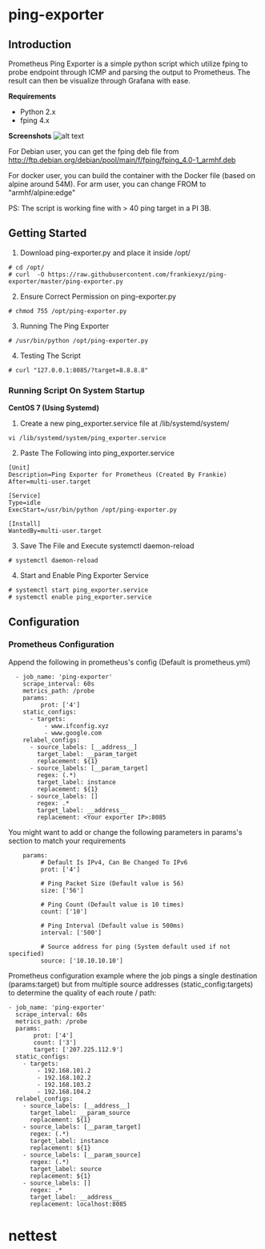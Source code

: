 # ping-exporter

## Introduction

Prometheus Ping Exporter is a simple python script which utilize fping to probe endpoint through ICMP and parsing the output to Prometheus. The result can then be visualize through Grafana with ease.

**Requirements**
- Python 2.x
- fping 4.x

**Screenshots**
![alt text](https://raw.githubusercontent.com/frankiexyz/ping-exporter/master/ping.png)

For Debian user, you can get the fping deb file from http://ftp.debian.org/debian/pool/main/f/fping/fping_4.0-1_armhf.deb

For docker user, you can build the container with the Docker file (based on alpine around 54M). For arm user, you can change FROM to "armhf/alpine:edge"

PS: The script is working fine with > 40 ping target in a PI 3B.

## Getting Started

1. Download ping-exporter.py and place it inside /opt/
```
# cd /opt/
# curl  -O https://raw.githubusercontent.com/frankiexyz/ping-exporter/master/ping-exporter.py
```

2. Ensure Correct Permission on ping-exporter.py
```
# chmod 755 /opt/ping-exporter.py
```

3. Running The Ping Exporter
```
# /usr/bin/python /opt/ping-exporter.py
```

4. Testing The Script
```
# curl "127.0.0.1:8085/?target=8.8.8.8"
```

### Running Script On System Startup

**CentOS 7 (Using Systemd)**

1. Create a new ping_exporter.service file at /lib/systemd/system/
```
vi /lib/systemd/system/ping_exporter.service
```

2. Paste The Following into ping_exporter.service

```
[Unit]
Description=Ping Exporter for Prometheus (Created By Frankie)
After=multi-user.target

[Service]
Type=idle
ExecStart=/usr/bin/python /opt/ping-exporter.py

[Install]
WantedBy=multi-user.target
```

3. Save The File and Execute systemctl daemon-reload
```
# systemctl daemon-reload
```

4. Start and Enable Ping Exporter Service
```
# systemctl start ping_exporter.service
# systemctl enable ping_exporter.service
```

## Configuration

### Prometheus Configuration

Append the following in prometheus's config (Default is prometheus.yml)

```
  - job_name: 'ping-exporter'
    scrape_interval: 60s
    metrics_path: /probe
    params:
         prot: ['4']
    static_configs:
      - targets:
          - www.ifconfig.xyz
          - www.google.com
    relabel_configs:
      - source_labels: [__address__]
        target_label: __param_target
        replacement: ${1}
      - source_labels: [__param_target]
        regex: (.*)
        target_label: instance
        replacement: ${1}
      - source_labels: []
        regex: .*
        target_label: __address__
        replacement: <Your exporter IP>:8085
```

You might want to add or change the following parameters in params's section to match your requirements

```
    params:
         # Default Is IPv4, Can Be Changed To IPv6
         prot: ['4']

         # Ping Packet Size (Default value is 56)
         size: ['56']

         # Ping Count (Default value is 10 times)
         count: ['10']

         # Ping Interval (Default value is 500ms)
         interval: ['500']

         # Source address for ping (System default used if not specified)
         source: ['10.10.10.10']
```

Prometheus configuration example where the job pings a single destination (params:target) but from multiple source addresses (static_config:targets) to determine the quality of each route / path:

```
- job_name: 'ping-exporter'
  scrape_interval: 60s
  metrics_path: /probe
  params:
       prot: ['4']
       count: ['3']
       target: ['207.225.112.9']
  static_configs:
    - targets:
        - 192.168.101.2
        - 192.168.102.2
        - 192.168.103.2
        - 192.168.104.2
  relabel_configs:
    - source_labels: [__address__]
      target_label: __param_source
      replacement: ${1}
    - source_labels: [__param_target]
      regex: (.*)
      target_label: instance
      replacement: ${1}
    - source_labels: [__param_source]
      regex: (.*)
      target_label: source
      replacement: ${1}
    - source_labels: []
      regex: .*
      target_label: __address__
      replacement: localhost:8085
```
# nettest
